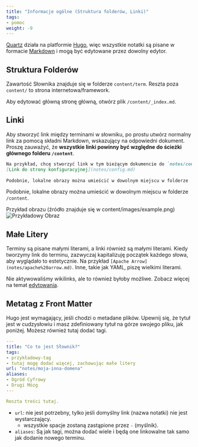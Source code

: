 ```yaml
---
title: "Informacje ogólne (Struktura folderów, Linki)"
tags:
- pomoc
weight: -9
---
```

[Quartz](https://quartz.jzhao.xyz) działa na platformie [Hugo](https://gohugo.io/), więc wszystkie notatki są pisane w formacie [Markdown](https://www.markdownguide.org/getting-started/) i mogą być edytowane przez dowolny edytor.

## Struktura Folderów
Zawartość Słownika znajduje się w folderze `content/term`. Reszta poza `content/` to strona internetowa/framework.

Aby edytować główną stronę główną, otwórz plik `/content/_index.md`.
## Linki
Aby stworzyć link między terminami w słowniku, po prostu utwórz normalny link za pomocą składni Markdown, wskazujący na odpowiedni dokument. Proszę zauważyć, że **wszystkie linki powinny być względne do ścieżki głównego folderu `/content`**.
```markdown
Na przykład, chcę stworzyć link w tym bieżącym dokumencie do `notes/config.md`.
[Link do strony konfiguracyjnej](notes/config.md)
  
Podobnie, lokalne obrazy można umieścić w dowolnym miejscu w folderze `/content`.
```

Podobnie, lokalne obrazy można umieścić w dowolnym miejscu w folderze `/content`.

Przykład obrazu (źródło znajduje się w content/images/example.png)
![Przykładowy Obraz](/content/images/example.png)
## Małe Litery

Terminy są pisane małymi literami, a linki również są małymi literami. Kiedy tworzymy link do terminu, zazwyczaj kapitalizuję początek każdego słowa, aby wyglądało to estetycznie. Na przykład `[Apache Arrow](notes/apache%20arrow.md)`. Inne, takie jak YAML, piszę wielkimi literami.

Nie aktywowaliśmy wikilinks, ale to również byłoby możliwe. Zobacz więcej na temat [edytowania](https://quartz.jzhao.xyz/notes/editing/).

## Metatag z Front Matter

Hugo jest wymagający, jeśli chodzi o metadane plików. Upewnij się, że tytuł jest w cudzysłowiu i masz zdefiniowany tytuł na górze swojego pliku, jak poniżej. Możesz również tutaj dodać tagi.

``` yaml
---
title: "Co to jest Słownik?"
tags:
- przykładowy-tag
- tutaj mogę dodać więcej, zachowując małe litery
url: "notes/moja-inna-domena"
aliases:
- Ogród Cyfrowy
- Drugi Mózg
---

Reszta treści tutaj.
```


- `url`: nie jest potrzebny, tylko jeśli domyślny link (nazwa notatki) nie jest wystarczający.
	- wszystkie spacje zostaną zastąpione przez `-` (myślnik).
- `aliases`: Są jak tagi, można dodać wiele i będą one linkowalne tak samo jak dodanie nowego terminu.




